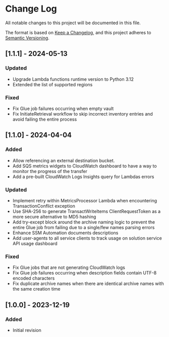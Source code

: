 # Change Log

All notable changes to this project will be documented in this file.

The format is based on [Keep a Changelog](https://keepachangelog.com/en/1.0.0/), and this project adheres to [Semantic Versioning](https://semver.org/spec/v2.0.0.html).

## [1.1.1] - 2024-05-13

### Updated

- Upgrade Lambda functions runtime version to Python 3.12
- Extended the list of supported regions

### Fixed

- Fix Glue job failures occurring when empty vault
- Fix InitiateRetrieval workflow to skip incorrect inventory entries and avoid failing the entire process

## [1.1.0] - 2024-04-04

### Added

- Allow referencing an external destination bucket.
- Add SQS metrics widgets to CloudWatch dashboard to have a way to monitor the progress of the transfer
- Add a pre-built CloudWatch Logs Insights query for Lambdas errors

### Updated

- Implement retry within MetricsProcessor Lambda when encountering TransactionConflict exception
- Use SHA-256 to generate TransactWriteItems ClientRequestToken as a more secure alternative to MD5 hashing
- Add try-except block around the archive naming logic to prevent the entire Glue job from failing due to a single/few names parsing errors
- Enhance SSM Automation documents descriptions
- Add user-agents to all service clients to track usage on solution service API usage dashboard

### Fixed

- Fix Glue jobs that are not generating CloudWatch logs
- Fix Glue job failures occurring when description fields contain UTF-8 encoded characters
- Fix duplicate archive names when there are identical archive names with the same creation time

## [1.0.0] - 2023-12-19

### Added

- Initial revision